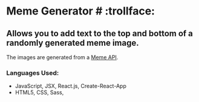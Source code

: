 # Meme Generator # :trollface:

## Allows you to add text to the top and bottom of a randomly generated meme image. 
The images are generated from a [Meme API](https://api.imgflip.com/get_memes).

### Languages Used: 
- JavaScript, JSX, React.js, Create-React-App
- HTML5, CSS, Sass,
